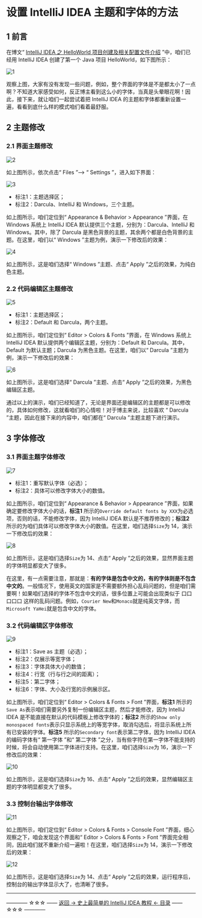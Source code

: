 # 设置 IntelliJ IDEA 主题和字体的方法

## 1 前言

在博文“ [IntelliJ IDEA 之 HelloWorld 项目创建及相关配置文件介绍](https://github.com/guobinhit/intellij-idea-tutorial/blob/master/articles-of-idea/hello-world.md) ”中，咱们已经用 IntelliJ IDEA 创建了第一个 Java 项目 HelloWorld，如下图所示：

![1](http://img.blog.csdn.net/20170318133709550?watermark/2/text/aHR0cDovL2Jsb2cuY3Nkbi5uZXQvcXFfMzUyNDY2MjA=/font/5a6L5L2T/fontsize/400/fill/I0JBQkFCMA==/dissolve/70/gravity/SouthEast)

观察上图，大家有没有发现一些问题，例如，整个界面的字体是不是都太小了一点啊？不知道大家感受如何，反正博主看到这么小的字体，当真是头晕眼花啊！因此，接下来，就让咱们一起尝试着把 IntelliJ IDEA 的主题和字体都重新设置一遍，看看到底什么样的模式咱们看着最舒服。

## 2 主题修改

### 2.1 界面主题修改

![2](http://img.blog.csdn.net/20170318222625187?watermark/2/text/aHR0cDovL2Jsb2cuY3Nkbi5uZXQvcXFfMzUyNDY2MjA=/font/5a6L5L2T/fontsize/400/fill/I0JBQkFCMA==/dissolve/70/gravity/SouthEast)

如上图所示，依次点击“ Files ”--> “ Settings ”，进入如下界面：

![3](http://img.blog.csdn.net/20170318223032457?watermark/2/text/aHR0cDovL2Jsb2cuY3Nkbi5uZXQvcXFfMzUyNDY2MjA=/font/5a6L5L2T/fontsize/400/fill/I0JBQkFCMA==/dissolve/70/gravity/SouthEast)

 - 标注1：主题选择区；
 - 标注2：Darcula、IntelliJ 和 Windows，三个主题。

如上图所示，咱们定位到“ Appearance & Behavior > Appearance ”界面，在 Windows 系统上 IntelliJ IDEA 默认提供三个主题，分别为：Darcula、IntelliJ 和 Windows。其中，除了 Darcula 是黑色背景的主题，其余两个都是白色背景的主题。在这里，咱们以“  Windows ”主题为例，演示一下修改后的效果：

![4](http://img.blog.csdn.net/20170319130331816?watermark/2/text/aHR0cDovL2Jsb2cuY3Nkbi5uZXQvcXFfMzUyNDY2MjA=/font/5a6L5L2T/fontsize/400/fill/I0JBQkFCMA==/dissolve/70/gravity/SouthEast)

如上图所示，这是咱们选择“ Windows ”主题、点击“ Apply ”之后的效果，为纯白色主题。

### 2.2 代码编辑区主题修改

![5](http://img.blog.csdn.net/20170319131122161?watermark/2/text/aHR0cDovL2Jsb2cuY3Nkbi5uZXQvcXFfMzUyNDY2MjA=/font/5a6L5L2T/fontsize/400/fill/I0JBQkFCMA==/dissolve/70/gravity/SouthEast)

 - 标注1：主题选择区；
 - 标注2：Default 和 Darcula，两个主题。

如上图所示，咱们定位到“ Editor > Colors & Fonts ”界面，在 Windows 系统上 IntelliJ IDEA 默认提供两个编辑区主题，分别为：Default 和 Darcula。其中，Default 为默认主题；Darcula 为黑色主题。在这里，咱们以“  Darcula ”主题为例，演示一下修改后的效果：

![6](http://img.blog.csdn.net/20170319131552401?watermark/2/text/aHR0cDovL2Jsb2cuY3Nkbi5uZXQvcXFfMzUyNDY2MjA=/font/5a6L5L2T/fontsize/400/fill/I0JBQkFCMA==/dissolve/70/gravity/SouthEast)

如上图所示，这是咱们选择“ Darcula ”主题、点击“ Apply ”之后的效果，为黑色编辑区主题。

通过以上的演示，咱们已经知道了，无论是界面还是编辑区的主题都是可以修改的，具体如何修改，这就看咱们的心情啦！对于博主来说，比较喜欢 “ Darcula ”主题，因此在接下来的内容中，咱们都在“ Darcula ”主题主题下进行演示。

## 3 字体修改

### 3.1 界面主题字体修改

![7](http://img.blog.csdn.net/20170319132854938?watermark/2/text/aHR0cDovL2Jsb2cuY3Nkbi5uZXQvcXFfMzUyNDY2MjA=/font/5a6L5L2T/fontsize/400/fill/I0JBQkFCMA==/dissolve/70/gravity/SouthEast)

 - 标注1：重写默认字体（必选）；
 - 标注2：具体可以修改字体大小的数值。

如上图所示，咱们定位到“ Appearance & Behavior > Appearance ”界面，如果确定要修改字体大小的话，**标注1** 所示的`Override default fonts by XXX`为必选项，否则的话，不能修改字体，因为 IntelliJ IDEA 默认是不推荐修改的；**标注2** 所示的为咱们具体可以修改字体大小的数值。在这里，咱们选择`Size`为 14，演示一下修改后的效果：

![8](http://img.blog.csdn.net/20170319133634942?watermark/2/text/aHR0cDovL2Jsb2cuY3Nkbi5uZXQvcXFfMzUyNDY2MjA=/font/5a6L5L2T/fontsize/400/fill/I0JBQkFCMA==/dissolve/70/gravity/SouthEast)

如上图所示，这是咱们选择`Size`为 14、点击“ Apply ”之后的效果，显然界面主题的字体明显都变大了很多。

在这里，有一点需要注意，那就是：**有的字体是包含中文的，有的字体则是不包含中文的**。一般情况下，使用英文的国家是不需要额外担心乱码问题的，但是咱们需要啊！如果咱们选择的字体不包含中文的话，很多位置上可能会出现类似于 口口口口口 这样的乱码问题。例如，`Courier New`和`Monaco`就是纯英文字体，而`Microsoft YaHei`就是包含中文的字体。

### 3.2 代码编辑区字体修改

![9](http://img.blog.csdn.net/20170319140153110?watermark/2/text/aHR0cDovL2Jsb2cuY3Nkbi5uZXQvcXFfMzUyNDY2MjA=/font/5a6L5L2T/fontsize/400/fill/I0JBQkFCMA==/dissolve/70/gravity/SouthEast)

 - 标注1：Save as 主题（必选）；
 - 标注2：仅展示等宽字体；
 - 标注3：字体具体大小的数值；
 - 标注4：行宽（行与行之间的距离）；
 - 标注5：第二字体；
 - 标注6：字体、大小及行宽的示例展示区。

如上图所示，咱们定位到“ Editor > Colors & Fonts > Font ”界面，**标注1** 所示的`Save As`表示咱们需要另外复制一份编辑区主题，然后才能修改，因为 IntelliJ IDEA 是不能直接在默认的代码模板上修改字体的；**标注2** 所示的`Show only monospaced fonts`表示只显示系统上的等宽字体，取消勾选后，将显示系统上所有已安装的字体。**标注5** 所示的`Secondary font`表示第二字体，因为 IntelliJ IDEA 的编码字体有“ 第一字体 ”和“ 第二字体 ”之分，当有些字符在第一字体不能支持的时候，将会自动使用第二字体进行支持。在这里，咱们选择`Size`为 16，演示一下修改后的效果：

![10](http://img.blog.csdn.net/20170319141612098?watermark/2/text/aHR0cDovL2Jsb2cuY3Nkbi5uZXQvcXFfMzUyNDY2MjA=/font/5a6L5L2T/fontsize/400/fill/I0JBQkFCMA==/dissolve/70/gravity/SouthEast)

如上图所示，这是咱们选择`Size`为 16、点击“ Apply ”之后的效果，显然编辑区主题的字体明显都变大了很多。

### 3.3 控制台输出字体修改

![11](http://img.blog.csdn.net/20170319142542486?watermark/2/text/aHR0cDovL2Jsb2cuY3Nkbi5uZXQvcXFfMzUyNDY2MjA=/font/5a6L5L2T/fontsize/400/fill/I0JBQkFCMA==/dissolve/70/gravity/SouthEast)

如上图所示，咱们定位到“ Editor > Colors & Fonts > Console Font ”界面，细心观察之下，咱会发现这个界面和“ Editor > Colors & Fonts > Font ”界面完全相同，因此咱们就不重新介绍一遍啦！在这里，咱们选择`Size`为 14，演示一下修改后的效果：

![12](http://img.blog.csdn.net/20170319142857310?watermark/2/text/aHR0cDovL2Jsb2cuY3Nkbi5uZXQvcXFfMzUyNDY2MjA=/font/5a6L5L2T/fontsize/400/fill/I0JBQkFCMA==/dissolve/70/gravity/SouthEast)

如上图所示，这是咱们选择`Size`为 14、点击“ Apply ”之后的效果，运行程序后，控制台的输出字体显示大了，也清晰了很多。

----------
———— ☆☆☆ —— [返回 -> 史上最简单的 IntelliJ IDEA 教程 <- 目录](https://github.com/guobinhit/intellij-idea-tutorial/blob/master/README.md) —— ☆☆☆ ————
